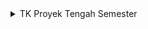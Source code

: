 <details>
<summary> TK Proyek Tengah Semester </summary>

## Anggota Kelompok B04

1. Sayyid Thariq Gilang Muttaqien (2306275714)
2. Rizki Amani Hasanah (2306213376)
3. Andi Muhammad Adlyn Fakhreyza Khairi Putra (2306241713)
4. Dara Zakya Apriani (2306165906)
5. Rama Aditya Rifki Harmono (2306165502)
6. Salomo Immanuel Putra (2306219745)

 ## Jakarta Wardrobe (JaWa)

Jakarta Wardrobe (JaWa) adalah sebuah aplikasi informasi yang menyediakan data lengkap mengenai produk fashion yang tersedia di berbagai toko di wilayah Jakarta. Aplikasi ini bukanlah sebuah platform berbelanja *online*, melainkan sebuah wadah informasi yang memudahkan pengguna, baik warga Jakarta maupun pendatang, untuk menemukan dan mengeksplorasi produk fashion, seperti celana, baju, dress, sepatu, dan lainnya. Kategori yang disediakan di antaranya adalah *women’s clothing*, *men’s clothing*, dan *footwear*. 

Keberadaan aplikasi JaWa diharapkan dapat membantu pengguna untuk mengakses dan mendapatkan informasi setiap produk yang dicari, termasuk deskripsi, detail produk, ulasan, dan lokasi toko yang menjual produk tersebut. Aplikasi ini dilengkapi dengan berbagai fitur menarik, seperti __*rating*__ dan __*comment*__ yang akan tersedia pada laman ulasan, memungkinkan pengguna memberikan penilaian serta ulasan terhadap produk, sehingga dapat membantu pengguna lain dalam mengambil keputusan yang lebih terinformasi. Selain itu, pengguna juga dapat menyimpan produk favorit mereka ke dalam halaman khusus yang disebut __*User Choice*__, di mana mereka dapat dengan mudah mengakses kembali produk-produk yang mereka sukai di masa mendatang. Selain fitur-fitur diatasm JaWa juga menyediakan fitur __*Categories*__ yang mengelompokkan produk berdasarkan jenis fashion, serta modul filter __location__, yang memungkinkan pengguna menyaring produk berdasarkan lokasi toko, sehingga mereka dapat menemukan produk fashion yang tersedia di daerah terdekat. 

__Manfaat Aplikasi:__ 

1. __Memberikan informasi yang komprehensif__ tentang produk fashion di Jakarta, sehingga pengguna dapat dengan mudah menemukan produk yang  dicari.
2. __Membantu pengguna memilih produk berdasarkan lokasi serta rating dan ulasan__ yang diberikan oleh pengguna lain, meningkatkan pengalaman eksplorasi.
3. __Menawarkan fitur personalisasi__ melalui fitur __*User Choice*__, yang memungkinkan pengguna menyimpan produk favorit mereka untuk referensi di masa mendatang.
4. __Mempermudah pencarian produk__ dengan fitur filter berdasarkan jenis fashion, nama produk (*alphabetical*), dan lokasi toko.
5. __Mendorong interaksi komunitas__ melalui fitur komentar dan ulasan, di mana pengguna dapat berbagi pengalaman mereka mengenai produk tertentu. 

Dengan fitur-fitur ini, Jakarta Wardrobe menjadi solusi efektif bagi pengguna yang ingin mengetahui ketersediaan produk fashion di Jakarta sebelum mengunjungi toko, sehingga dapat menghemat waktu dan memastikan produk yang diinginkan tersedia. Aplikasi ini menyediakan informasi yang berguna bagi para warga Jakarta maupun pengunjung untuk merencanakan pembelian produk dengan lebih efisien.


## Daftar Modul

1. #### *Rating (Review Page)* 
**Dikerjakan oleh Rama Aditya Rifki Harmono**

Modul ini bertanggung jawab untuk menyimpan dan menampilkan rating setiap produk. Rating diberikan dalam bentuk angka dengan range 1 sampai 5 yang disimpan sebagai atribut rating_value dalam tabel. Pada impleemntasinya, modul ini akan mengumpulkan dan menghitung rata-rata rating dari semua pengguna untuk setiap produk.

#### *Attributes*:
- id: Primary Key 
- product_id: Foreign Key yang terhubung ke tabel Produk 
- user_id: Foreign Key yang terhubung ke tabel Pengguna 
- rating_value: Integer yang menyimpan nilai rating (1–5) 
- timestamp: Timestamp untuk merekam waktu pemberian rating 

2. #### *Comment (Review Page)* 
**Dikerjakan oleh Salomo Immanuel Putra **

Modul ini bertanggung jawab dalam menyimpan komentar yang diberikan oleh pengguna pada setiap produk. Setiap komentar dihubungkan dengan produk dan pengguna melalui __product_id__ dan __user_id__. Modul ini memungkinkan penyimpanan komentar dalam bentuk teks (comment_text), dengan waktu pembuatan disimpan dalam timestamp. Implementasi comment dan rating akan dijadikan satu dalam review page.

#### *Attributes*:
- id: Primary Key 
- product_id: Foreign Key yang mengacu pada tabel Produk 
- user_id: Foreign Key yang mengacu pada tabel Pengguna 
- comment_text: Text yang menyimpan isi komentar 
- timestamp: Timestamp untuk waktu pemberian komentar 

3. #### *Profile Page* 
**Dikerjakan oleh Dara Zakya Apriani**

Modul __*Profile Page*__ memberikan pengguna kendali penuh atas data profil mereka, sekaligus menyajikan ringkasan aktivitas yang dilakukan dalam aplikasi __Jakarta Wardrobe__. Di dalam halaman profil, pengguna dapat melihat rekapan dari aktivitas-aktivitas mereka, termasuk ulasan yang diberikan, artikel atau blog yang mungkin mereka tulis serta interaksi dalam fitur __*Global Chat*__. Dengan fitur ini, pengguna memiliki akses langsung untuk mengelola aktivitas mereka, baik itu mengedit, menghapus, maupun memperbarui konten sesuai keinginan.


#### *Attributes*:
- id: Primary Key
- username: String untuk nama pengguna
- profile_image: URL atau path untuk menyimpan gambar profil
- email: String untuk alamat email pengguna
- date_joined: Timestamp untuk tanggal bergabung
- activity_summary: Relasi One-to-Many dengan tabel Aktivitas yang mencakup ringkasan ulasan, artikel, dan interaksi di Global Chat
- total_reviews: Integer yang menyimpan jumlah total ulasan pengguna
- total_articles: Integer yang menyimpan jumlah total artikel atau blog pengguna
- total_chat_interactions: Integer yang menyimpan jumlah total interaksi di Global Chat
- activity_history: Array atau relasi dengan tabel Aktivitas yang mencatat perubahan atau penghapusan yang dilakukan pengguna


4. #### *User Choice* 
**Dikerjakan oleh Andi Muhammad Adlyn Fakhreyza Khairi Putra**

Modul ini bertanggung jawab untuk mengelola fitur User Choice. Pengguna akan memiliki halaman personal yang menampilkan barang-barang yang mereka masukkan ke dalam daftar favorit, disebut sebagai __*User Choice*__. Modul ini menyimpan pilihan produk berdasarkan preferensi pengguna, yang akan ditampilkan secara khusus pada halaman tersebut. Setiap produk favorit dihubungkan dengan pengguna melalui __user_id__ dan disimpan dalam bentuk daftar produk yang telah ditambahkan ke dalam pilihan mereka. pengguna juga 

#### *Attributes*:
- id: Primary Key 
- user_id: Foreign Key yang terhubung ke pengguna tertentu 
- favorite_products: Array atau relasi *Many-to-Many* ke tabel Produk yang menyimpan daftar produk favorit pengguna 


5. #### *Produk (Filter Categories & Location)*
**Dikerjakan oleh Sayyid Thariq Gilang Muttaqien**

Modul ini bertanggung jawab untuk mengelompokkan dan menyaring produk berdasarkan kategori dan lokasi toko yang menjual setiap produk. Pengguna dapat memilih kategori produk yang mereka inginkan serta lokasi toko yang tersedia, sehingga hanya produk yang sesuai dengan preferensi tersebut yang akan ditampilkan. Setiap produk dihubungkan dengan kategori melalui __category_id__ dan dengan lokasi melalui __location_id__, yang memungkinkan pengelompokan dan penelusuran yang lebih terfokus.

#### *Attributes*:
- category_id: Primary Key untuk kategori
- category_name: String yang menyimpan nama kategori, misalnya “Women’s Clothing”, “Men’s Clothing”, “Footwear”.
- description: Text opsional untuk deskripsi kategori
- location_id: Primary Key untuk lokasi
- location_name: String untuk nama lokasi atau area toko
- Produk Attributes:
  1. product_id: Foreign Key yang menghubungkan ke produk tertentu
  2. category_id: Foreign Key untuk menghubungkan produk dengan kategori tertentu
  3. location_id: Foreign Key untuk menghubungkan produk dengan lokasi tertentu


6. #### *Global Chat* 
**Dikerjakan oleh Rizky Amani Hasanah**

Modul ini menyediakan ruang komunitas bagi pengguna Jakarta Wardrobe (JaWa) untuk saling berinteraksi dan berdiskusi. Setiap pengguna dapat mengirim dan membaca pesan di ruang obrolan umum, di mana semua pengguna dapat berpartisipasi. Modul ini menyimpan pesan dalam bentuk teks, beserta informasi pengguna yang mengirim pesan dan waktu pengiriman, untuk membangun pengalaman komunitas yang aktif dan terbuka.

#### *Attributes*:
- id: Primary Key
- user_id: Foreign Key yang menghubungkan pesan dengan pengguna tertentu
- message_text: Text yang menyimpan isi pesan
- timestamp: Timestamp untuk merekam waktu pengiriman pesan


## Sumber Dataset
- __Nama Dataset__: Jakarta Wardrobe Product Dataset (JWP-dataset)

- __Link Sumber__: [JWP-Dataset](https://docs.google.com/spreadsheets/d/10Y80cMgyFb1CXp-TrQPabfEax1dL02Cxw_cFlwhmYKs/edit?usp=sharing)



- __Deskripsi Umum__:

Dataset ini menyediakan informasi mengenai produk fashion yang tersedia di sekitar Jakarta. Terdapat total 150 baris data, di mana setiap baris merepresentasikan satu produk. Tiap produk tergolong kedalam salah satu dari 5 kategori produk. Didalam dataset ini juga tersedia informasi terkait harga, stock, deskripsi, sumber gambar produk (dalam link url), serta nama dan lokasi toko dimana produk dijual. Dataset ini disusun berdasarkan data yang dikumpulkan dengan metode scraping pada 5 website toko berikut:

- __Referensi__:

1. [Parang Kencana](https://eshop.parangkencana.com/)
2. [Nayara](https://nayara.id/)
3. [Buttonscarves](https://www.buttonscarves.com/)
4. [thenblank](https://thenblank.com/) 
5. [THISISAPRIL](https://thisisapril.com/)

- __Catatan__: 

Beberapa produk mungkin memiliki deskripsi yang tidak lengkap dan format deskripsi antar produk yang diambil dari toko berbeda tidak seragam, serta harga dan stok yang tidak eksak.

- __Ukuran Dataset__:

1. Jumlah Baris: 150
2. Jumlah Kolom: 9

- __Format Data__: CSV

- __Deskripsi Kolom__:

1. category: Kategori produk.
2. nama: Nama produk.
3. price: Harga produk dalam rupiah pada saat data dikumpulkan.
4. stock: Jumlah ketersediaan produk.
5. desc: Deskripsi singkat tentang produk.

## Role atau Peran Pengguna

1. *Rating* \
Pengguna dapat melihat dan memberikan penilaian terhadap produk yang ditampilkan melalui fitur ini. 

2. *Comment* \
Pengguna dapat melihat dan meninggalkan komentar terkait suatu produk yang nantinya dapat dilihat oleh pengguna lain.

3. *Edit Profile* \
Pengguna dapat menyunting profil pengguna, seperti ID, nama, dan profile picture, dan informasi terkait akun mereka secara *real-time*. 

4. *User Choice* \
Pengguna dapat menyesuaikan preferensi mereka untuk menyesuaikan konten dan pengalaman di website agar lebih interaktif dan personal.

5. *Categories* \
Pengguna dapat memilih kategori produk yang mereka inginkan dan nantinya akan ditampilkan.

6. *Location (Filter)* \
Pengguna dapat menyaring daftar produk berdasarkan lokasi yang lebih ter-filter di Jakarta.


## Tautan Deployment

[http://sayyid-thariq31-jawaapp.pbp.cs.ui.ac.id/]

</details>
